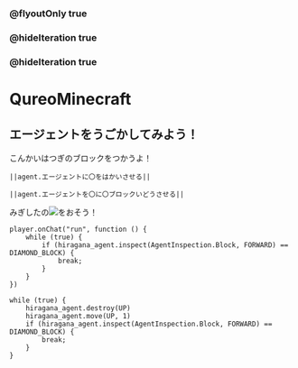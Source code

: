 ### @flyoutOnly true
### @hideIteration true
### @hideIteration true
# QureoMinecraft

## エージェントをうごかしてみよう！

こんかいはつぎのブロックをつかうよ！

``||agent.エージェントに〇をはかいさせる||``

``||agent.エージェントを〇に〇ブロックいどうさせる||``

みぎしたの![](https://raw.githubusercontent.com/camp-minecraft/TechkidsCampTutorial/master/images/playbutton.png)をおそう！

```template
player.onChat("run", function () {
    while (true) {
        if (hiragana_agent.inspect(AgentInspection.Block, FORWARD) == DIAMOND_BLOCK) {
            break;
        }
    }
})

```

```ghost
while (true) {
    hiragana_agent.destroy(UP)
    hiragana_agent.move(UP, 1)
    if (hiragana_agent.inspect(AgentInspection.Block, FORWARD) == DIAMOND_BLOCK) {
        break;
    }
}

```